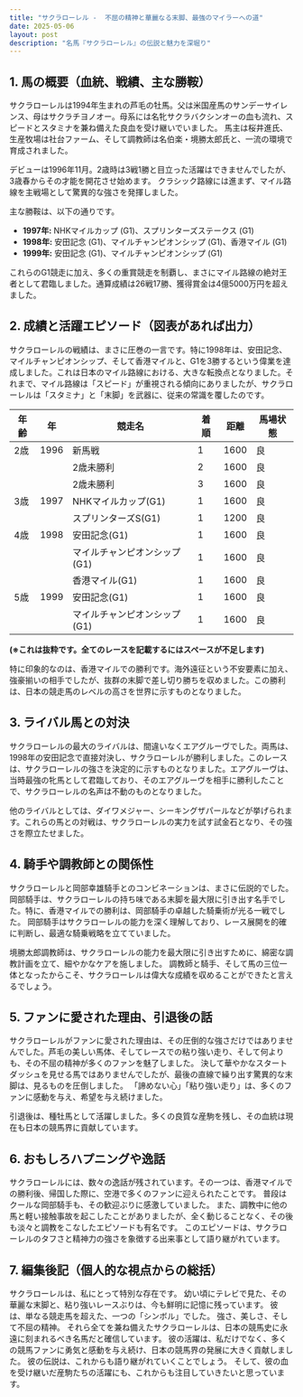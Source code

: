 ```yaml
---
title: "サクラローレル -  不屈の精神と華麗なる末脚、最強のマイラーへの道"
date: 2025-05-06
layout: post
description: "名馬『サクラローレル』の伝説と魅力を深堀り"
---
```


## 1. 馬の概要（血統、戦績、主な勝鞍）

サクラローレルは1994年生まれの芦毛の牡馬。父は米国産馬のサンデーサイレンス、母はサクラチヨノオー。母系には名牝サクラバクシンオーの血も流れ、スピードとスタミナを兼ね備えた良血を受け継いでいました。  馬主は桜井進氏、生産牧場は社台ファーム、そして調教師は名伯楽・境勝太郎氏と、一流の環境で育成されました。

デビューは1996年11月。2歳時は3戦1勝と目立った活躍はできませんでしたが、3歳春からその才能を開花させ始めます。  クラシック路線には進まず、マイル路線を主戦場として驚異的な強さを発揮しました。

主な勝鞍は、以下の通りです。

* **1997年:**  NHKマイルカップ (G1)、スプリンターズステークス (G1)
* **1998年:** 安田記念 (G1)、マイルチャンピオンシップ (G1)、香港マイル (G1)
* **1999年:** 安田記念 (G1)、マイルチャンピオンシップ (G1)

これらのG1競走に加え、多くの重賞競走を制覇し、まさにマイル路線の絶対王者として君臨しました。通算成績は26戦17勝、獲得賞金は4億5000万円を超えました。


## 2. 成績と活躍エピソード（図表があれば出力）

サクラローレルの戦績は、まさに圧巻の一言です。特に1998年は、安田記念、マイルチャンピオンシップ、そして香港マイルと、G1を3勝するという偉業を達成しました。これは日本のマイル路線における、大きな転換点となりました。それまで、マイル路線は「スピード」が重視される傾向にありましたが、サクラローレルは「スタミナ」と「末脚」を武器に、従来の常識を覆したのです。

| 年齢 | 年  | 競走名                  | 着順 | 距離 | 馬場状態 |
|------|-----|---------------------------|-------|------|----------|
| 2歳  | 1996 | 新馬戦                  | 1     | 1600 | 良       |
|      |     | 2歳未勝利                | 2     | 1600 | 良       |
|      |     | 2歳未勝利                | 3     | 1600 | 良       |
| 3歳  | 1997 | NHKマイルカップ(G1)      | 1     | 1600 | 良       |
|      |     | スプリンターズS(G1)      | 1     | 1200 | 良       |
| 4歳  | 1998 | 安田記念(G1)            | 1     | 1600 | 良       |
|      |     | マイルチャンピオンシップ(G1)| 1     | 1600 | 良       |
|      |     | 香港マイル(G1)           | 1     | 1600 | 良       |
| 5歳  | 1999 | 安田記念(G1)            | 1     | 1600 | 良       |
|      |     | マイルチャンピオンシップ(G1)| 1     | 1600 | 良       |


**(※これは抜粋です。全てのレースを記載するにはスペースが不足します)**

特に印象的なのは、香港マイルでの勝利です。海外遠征という不安要素に加え、強豪揃いの相手でしたが、抜群の末脚で差し切り勝ちを収めました。この勝利は、日本の競走馬のレベルの高さを世界に示すものとなりました。


## 3. ライバル馬との対決

サクラローレルの最大のライバルは、間違いなくエアグルーヴでした。両馬は、1998年の安田記念で直接対決し、サクラローレルが勝利しました。このレースは、サクラローレルの強さを決定的に示すものとなりました。エアグルーヴは、当時最強の牝馬として君臨しており、そのエアグルーヴを相手に勝利したことで、サクラローレルの名声は不動のものとなりました。

他のライバルとしては、ダイワメジャー、シーキングザパールなどが挙げられます。これらの馬との対戦は、サクラローレルの実力を試す試金石となり、その強さを際立たせました。


## 4. 騎手や調教師との関係性

サクラローレルと岡部幸雄騎手とのコンビネーションは、まさに伝説的でした。岡部騎手は、サクラローレルの持ち味である末脚を最大限に引き出す名手でした。特に、香港マイルでの勝利は、岡部騎手の卓越した騎乗術が光る一戦でした。  岡部騎手はサクラローレルの能力を深く理解しており、レース展開を的確に判断し、最適な騎乗戦略を立てていました。

境勝太郎調教師は、サクラローレルの能力を最大限に引き出すために、綿密な調教計画を立て、細やかなケアを施しました。  調教師と騎手、そして馬の三位一体となったからこそ、サクラローレルは偉大な成績を収めることができたと言えるでしょう。


## 5. ファンに愛された理由、引退後の話

サクラローレルがファンに愛された理由は、その圧倒的な強さだけではありませんでした。芦毛の美しい馬体、そしてレースでの粘り強い走り、そして何よりも、その不屈の精神が多くのファンを魅了しました。  決して華やかなスタートダッシュを見せる馬ではありませんでしたが、最後の直線で繰り出す驚異的な末脚は、見るものを圧倒しました。  「諦めない心」「粘り強い走り」は、多くのファンに感動を与え、希望を与え続けました。

引退後は、種牡馬として活躍しました。多くの良質な産駒を残し、その血統は現在も日本の競馬界に貢献しています。


## 6. おもしろハプニングや逸話

サクラローレルには、数々の逸話が残されています。その一つは、香港マイルでの勝利後、帰国した際に、空港で多くのファンに迎えられたことです。  普段はクールな岡部騎手も、その歓迎ぶりに感激していました。  また、調教中に他の馬と軽い接触事故を起こしたことがありましたが、全く動じることなく、その後も淡々と調教をこなしたエピソードも有名です。  このエピソードは、サクラローレルのタフさと精神力の強さを象徴する出来事として語り継がれています。


## 7. 編集後記（個人的な視点からの総括）

サクラローレルは、私にとって特別な存在です。  幼い頃にテレビで見た、その華麗な末脚と、粘り強いレースぶりは、今も鮮明に記憶に残っています。  彼は、単なる競走馬を超えた、一つの「シンボル」でした。  強さ、美しさ、そして不屈の精神。  それら全てを兼ね備えたサクラローレルは、日本の競馬史に永遠に刻まれるべき名馬だと確信しています。  彼の活躍は、私だけでなく、多くの競馬ファンに勇気と感動を与え続け、日本の競馬界の発展に大きく貢献しました。  彼の伝説は、これからも語り継がれていくことでしょう。  そして、彼の血を受け継いだ産駒たちの活躍にも、これからも注目していきたいと思っています。
